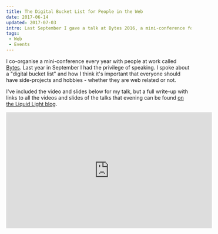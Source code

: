 ```yaml
---
title: The Digital Bucket List for People in the Web
date: 2017-06-14
updated: 2017-07-03
intro: Last September I gave a talk at Bytes 2016, a mini-conference for people in the web about my digital bucket list for people who work with the internet.
tags:
 - Web
 - Events
---
```


I co-organise a mini-conference every year with people at work called [Bytes](https://www.bytesconf.co.uk/)​. Last year in September I had the privilege of speaking. I spoke about a "digital bucket list" and how I think it's important that everyone should have side-projects and hobbies - whether they are web related or not. 

I've included the video and slides below for my talk, but a full write-up with links to all the videos and slides of the talks that evening can be found [on the Liquid Light blog](https://www.liquidlight.co.uk/blog/article/bytes-2016/).

<div class="video"><iframe width="560" height="315" src="https://www.youtube.com/embed/FnYL-QEoi68?rel=0&amp;controls=0&amp;showinfo=0" frameborder="0" allowfullscreen></iframe></div>

<script async class="speakerdeck-embed" data-id="6e0809ab5c6345fc9fb8f39a6165e34f" data-ratio="1.77777777777778" src="//speakerdeck.com/assets/embed.js"></script>